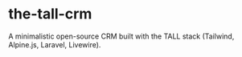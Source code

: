 # the-tall-crm
A minimalistic open-source CRM built with the TALL stack (Tailwind, Alpine.js, Laravel, Livewire).
